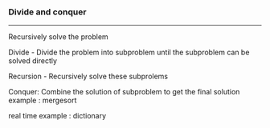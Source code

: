 ### Divide and conquer
-----------------
Recursively solve the problem

Divide - Divide the problem into subproblem until the subproblem can be solved directly

Recursion - Recursively solve these subprolems

Conquer: Combine the solution of subproblem to get the final solution
example : mergesort


real time example : dictionary
